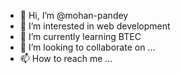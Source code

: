 - 👋 Hi, I’m @mohan-pandey
- 👀 I’m interested in web development
- 🌱 I’m currently learning BTEC
- 💞️ I’m looking to collaborate on ...
- 📫 How to reach me ...

<!---
mohan-pandey/mohan-pandey is a ✨ special ✨ repository because its `README.md` (this file) appears on your GitHub profile.
You can click the Preview link to take a look at your changes.
--->
